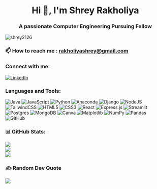 <h1 align="center">Hi 👋, I'm Shrey Rakholiya</h1>
<h3 align="center">A passionate Computer Engineering Pursuing Fellow</h3>

<p align="left"> <img src="https://komarev.com/ghpvc/?username=shrey2126&label=Profile%20views&color=0e75b6&style=flat" alt="shrey2126" /> </p>

### 📫 How to reach me :   **rakholiyashrey@gmail.com**

### Connect with me:
[![LinkedIn](https://img.shields.io/badge/LinkedIn-%230077B5.svg?logo=linkedin&logoColor=white)](https://www.linkedin.com/in/shrey-rakholiya-62870a330/) 


### Languages and Tools:

![Java](https://img.shields.io/badge/java-%23ED8B00.svg?style=for-the-badge&logo=openjdk&logoColor=white) ![JavaScript](https://img.shields.io/badge/javascript-%23323330.svg?style=for-the-badge&logo=javascript&logoColor=%23F7DF1E) ![Python](https://img.shields.io/badge/python-3670A0?style=for-the-badge&logo=python&logoColor=ffdd54) ![Anaconda](https://img.shields.io/badge/Anaconda-%2344A833.svg?style=for-the-badge&logo=anaconda&logoColor=white) ![Django](https://img.shields.io/badge/django-%23092E20.svg?style=for-the-badge&logo=django&logoColor=white) ![NodeJS](https://img.shields.io/badge/node.js-6DA55F?style=for-the-badge&logo=node.js&logoColor=white) ![TailwindCSS](https://img.shields.io/badge/tailwindcss-%2338B2AC.svg?style=for-the-badge&logo=tailwind-css&logoColor=white) ![HTML5](https://img.shields.io/badge/html5-%23E34F26.svg?style=for-the-badge&logo=html5&logoColor=white) ![CSS3](https://img.shields.io/badge/css3-%231572B6.svg?style=for-the-badge&logo=css3&logoColor=white) ![React](https://img.shields.io/badge/react-%2320232a.svg?style=for-the-badge&logo=react&logoColor=%2361DAFB) ![Express.js](https://img.shields.io/badge/express.js-%23404d59.svg?style=for-the-badge&logo=express&logoColor=%2361DAFB) ![Streamlit](https://img.shields.io/badge/Streamlit-%23FE4B4B.svg?style=for-the-badge&logo=streamlit&logoColor=white) ![Postgres](https://img.shields.io/badge/postgres-%23316192.svg?style=for-the-badge&logo=postgresql&logoColor=white) ![MongoDB](https://img.shields.io/badge/MongoDB-%234ea94b.svg?style=for-the-badge&logo=mongodb&logoColor=white) ![Canva](https://img.shields.io/badge/Canva-%2300C4CC.svg?style=for-the-badge&logo=Canva&logoColor=white) ![Matplotlib](https://img.shields.io/badge/Matplotlib-%23ffffff.svg?style=for-the-badge&logo=Matplotlib&logoColor=black) ![NumPy](https://img.shields.io/badge/numpy-%23013243.svg?style=for-the-badge&logo=numpy&logoColor=white) ![Pandas](https://img.shields.io/badge/pandas-%23150458.svg?style=for-the-badge&logo=pandas&logoColor=white) ![GitHub](https://img.shields.io/badge/github-%23121011.svg?style=for-the-badge&logo=github&logoColor=white)

### 📊 GitHub Stats:

![](https://github-readme-stats.vercel.app/api?username=shrey2126&theme=dark&hide&show_icons=true&locale=en)<br/>
![](https://github-readme-streak-stats.herokuapp.com/?user=shrey2126&theme=dark&hide)<br/>
![](https://github-readme-stats.vercel.app/api/top-langs?username=shrey2126&show_icons=true&locale=en&layout=compact&theme=dark)</br>

### ✍️ Random Dev Quote
![](https://quotes-github-readme.vercel.app/api?type=horizontal&theme=radical)


